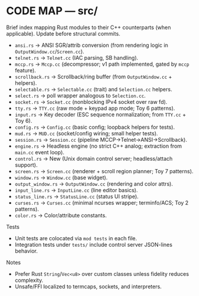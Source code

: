 # CODE MAP — src/

Brief index mapping Rust modules to their C++ counterparts (when applicable). Update before structural commits.

- `ansi.rs` → ANSI SGR/attrib conversion (from rendering logic in `OutputWindow.cc`/`Screen.cc`).
- `telnet.rs` → `Telnet.cc` (IAC parsing, SB handling).
- `mccp.rs` → `Mccp.cc` (decompressor; v1 path implemented, gated by `mccp` feature).
- `scrollback.rs` → Scrollback/ring buffer (from `OutputWindow.cc` + helpers).
- `selectable.rs` → `Selectable.cc` (trait) and `Selection.cc` helpers.
- `select.rs` → poll wrapper analogous to `Selection.cc`.
- `socket.rs` → `Socket.cc` (nonblocking IPv4 socket over raw fd).
- `tty.rs` → `TTY.cc` (raw mode + keypad app mode; Toy 6 patterns).
- `input.rs` → Key decoder (ESC sequence normalization; from `TTY.cc` + Toy 6).
- `config.rs` → `Config.cc` (basic config; loopback helpers for tests).
- `mud.rs` → `MUD.cc` (socket/config wiring; small helper tests).
- `session.rs` → `Session.cc` (pipeline MCCP→Telnet→ANSI→Scrollback).
- `engine.rs` → Headless engine (no strict C++ analog; extraction from `main.cc` event loop).
- `control.rs` → New (Unix domain control server; headless/attach support).
- `screen.rs` → `Screen.cc` (renderer + scroll region planner; Toy 7 patterns).
- `window.rs` → `Window.cc` (base widget).
- `output_window.rs` → `OutputWindow.cc` (rendering and color attrs).
- `input_line.rs` → `InputLine.cc` (line editor basics).
- `status_line.rs` → `StatusLine.cc` (status UI stripe).
- `curses.rs` → `Curses.cc` (minimal ncurses wrapper; terminfo/ACS; Toy 2 patterns).
- `color.rs` → Color/attribute constants.

Tests
- Unit tests are colocated via `mod tests` in each file.
- Integration tests under `tests/` include control server JSON-lines behavior.

Notes
- Prefer Rust `String`/`Vec<u8>` over custom classes unless fidelity reduces complexity.
- Unsafe/FFI localized to termcaps, sockets, and interpreters.
